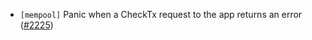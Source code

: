 - `[mempool]` Panic when a CheckTx request to the app returns an error
  ([\#2225](https://github.com/depinnetwork/por-consensus/pull/2225))
